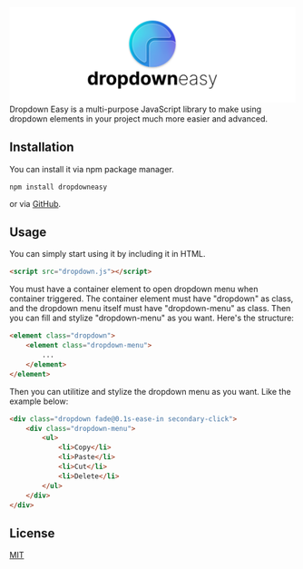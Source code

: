 !["Banner"](banner.png)
Dropdown Easy is a multi-purpose JavaScript library to make using dropdown elements in your project much more easier and advanced.

## Installation

You can install it via npm package manager.
```npm
npm install dropdowneasy
```
or via [GitHub](https://github.com/yebece/dropdowneasy/releases/tag/v1.0.0).

## Usage
You can simply start using it by including it in HTML.
```html
<script src="dropdown.js"></script>
```
You must have a container element to open dropdown menu when container triggered. The container element must have "dropdown" as class, and the dropdown menu itself must have "dropdown-menu" as class. Then you can fill and stylize "dropdown-menu" as you want. Here's the structure:

```html
<element class="dropdown">
    <element class="dropdown-menu">
        ...
    </element>
</element>
```
Then you can utilitize and stylize the dropdown menu as you want. Like the example below:

```html
<div class="dropdown fade@0.1s-ease-in secondary-click">
    <div class="dropdown-menu">
        <ul>
            <li>Copy</li>
            <li>Paste</li>
            <li>Cut</li>
            <li>Delete</li>
        </ul>
    </div>
</div>
```

## License
[MIT](https://choosealicense.com/licenses/mit/)
